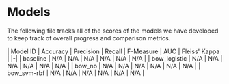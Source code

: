 # Models
The following file tracks all of the scores of the models we have developed to
keep track of overall progress and comparison metrics.

| Model ID | Accuracy | Precision | Recall | F-Measure | AUC | Fleiss' Kappa |
|-|
| baseline | N/A | N/A | N/A | N/A | N/A | N/A |
| bow_logistic | N/A | N/A | N/A | N/A | N/A | N/A |
| bow_nb | N/A | N/A | N/A | N/A | N/A | N/A |
| bow_svm-rbf | N/A | N/A | N/A | N/A | N/A | N/A |

